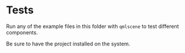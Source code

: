 <!--
- SPDX-FileCopyrightText: None 
- SPDX-License-Identifier: CC0-1.0
-->

# Tests
Run any of the example files in this folder with `qmlscene` to test different components.

Be sure to have the project installed on the system.
